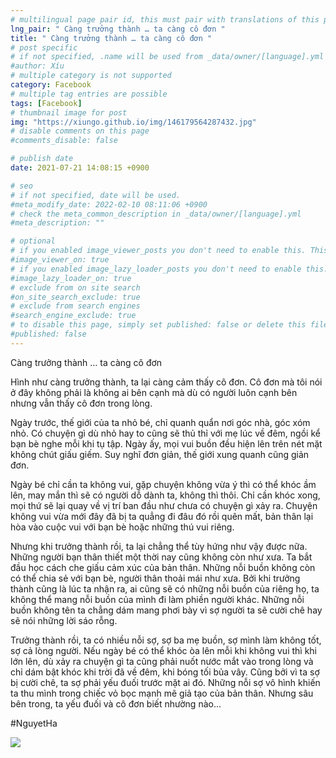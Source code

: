 ```yaml
---
# multilingual page pair id, this must pair with translations of this page. (This name must be unique)
lng_pair: " Càng trưởng thành … ta càng cô đơn "
title: " Càng trưởng thành … ta càng cô đơn "
# post specific
# if not specified, .name will be used from _data/owner/[language].yml
#author: Xíu
# multiple category is not supported
category: Facebook
# multiple tag entries are possible
tags: [Facebook]
# thumbnail image for post
img: "https://xiungo.github.io/img/146179564287432.jpg"
# disable comments on this page
#comments_disable: false

# publish date
date: 2021-07-21 14:08:15 +0900

# seo
# if not specified, date will be used.
#meta_modify_date: 2022-02-10 08:11:06 +0900
# check the meta_common_description in _data/owner/[language].yml
#meta_description: ""

# optional
# if you enabled image_viewer_posts you don't need to enable this. This is only if image_viewer_posts = false
#image_viewer_on: true
# if you enabled image_lazy_loader_posts you don't need to enable this. This is only if image_lazy_loader_posts = false
#image_lazy_loader_on: true
# exclude from on site search
#on_site_search_exclude: true
# exclude from search engines
#search_engine_exclude: true
# to disable this page, simply set published: false or delete this file
#published: false
---
```


<!-- outline-start -->

Càng trưởng thành … ta càng cô đơn

Hình như càng trưởng thành, ta lại càng cảm thấy cô đơn. Cô đơn mà tôi nói ở đây không phải là không ai bên cạnh mà dù có người luôn cạnh bên nhưng vẫn thấy cô đơn trong lòng.

Ngày trước, thế giới của ta nhỏ bé, chỉ quanh quẩn nơi góc nhà, góc xóm nhỏ. Có chuyện gì dù nhỏ hay to cũng sẽ thủ thỉ với mẹ lúc về đêm, ngồi kể bạn bè nghe mỗi khi tụ tập. Ngày ấy, mọi vui buồn đều hiện lên trên nét mặt không chút giấu giếm. Suy nghĩ đơn giản, thế giới xung quanh cũng giản đơn.

Ngày bé chỉ cần ta không vui, gặp chuyện không vừa ý thì có thể khóc ầm lên, may mắn thì sẽ có người dỗ dành ta, không thì thôi. Chỉ cần khóc xong, mọi thứ sẽ lại quay về vị trí ban đầu như chưa có chuyện gì xảy ra. Chuyện không vui vừa mới đây đã bị ta quẳng đi đâu đó rồi quên mất, bản thân lại hòa vào cuộc vui với bạn bè hoặc những thú vui riêng.

Nhưng khi trưởng thành rồi, ta lại chẳng thể tùy hứng như vậy được nữa. Những người bạn thân thiết một thời nay cũng không còn như xưa. Ta bắt đầu học cách che giấu cảm xúc của bản thân. Những nỗi buồn không còn có thể chia sẻ với bạn bè, người thân thoải mái như xưa. Bởi khi trưởng thành cũng là lúc ta nhận ra, ai cũng sẽ có những nỗi buồn của riêng họ, ta không thể mang nỗi buồn của mình đi làm phiền người khác. Những nỗi buồn không tên ta chẳng dám mang phơi bày vì sợ người ta sẽ cười chê hay sẽ nói những lời sáo rỗng.

Trưởng thành rồi, ta có nhiều nỗi sợ, sợ ba mẹ buồn, sợ mình làm không tốt, sợ cả lòng người. Nếu ngày bé có thể khóc òa lên mỗi khi không vui thì khi lớn lên, dù xảy ra chuyện gì ta cũng phải nuốt nước mắt vào trong lòng và chỉ dám bật khóc khi trời đã về đêm, khi bóng tối bủa vây. Cũng bởi vì ta sợ bị cười chê, ta sợ phải yếu đuối trước mặt ai đó. Những nỗi sợ vô hình khiến ta thu mình trong chiếc vỏ bọc mạnh mẽ giả tạo của bản thân. Nhưng sâu bên trong, ta yếu đuối và cô đơn biết nhường nào...

#NguyetHa

<!-- outline-end -->

<img src= "https://xiungo.github.io/img/146179564287432.jpg">